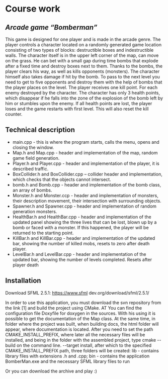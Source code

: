 # Course work
## _Arcade game “Bomberman”_


This game is designed for one player and is made in the arcade genre. The player controls a character located on a randomly generated game location consisting of two types of blocks: destructible boxes and indestructible walls. The character itself is in the upper left corner of the map, can move on the grass. He can bet with a small gap during time bombs that explode after a fixed time and destroy boxes next to them. Thanks to the bombs, the player clears his way, as well as kills opponents (monsters). The character himself also takes damage if hit by the bomb. To pass to the next level you need to get to five   opponents and destroy them with the help of bombs that the player places on the level. The player receives one kill point. For each enemy destroyed by the character. The character has only 3 health points, which disappear if he falls into the zone of the explosion of the bomb left by him or stumbles upon the enemy. If all health points are lost, the player loses and the game restarts with first level. This will also reset the kill counter.


## Technical description

- main.cpp - this is where the program starts, calls the menu, opens
and closing the window.
- Map.h and Map.cpp - header and implementation of the map, random
game field generation.
- Player.h and Player.cpp - header and implementation of the player, it is described
traffic.
- BoxCollider.h and BoxCollider.cpp – collider header and implementation,
which checks that the objects cannot intersect.
- bomb.h and Bomb.cpp - header and implementation of the bomb class, an array of bombs.
- Monster.h and Monster.ccp - header and implementation of monsters, their description
movement, their intersection with surrounding objects.
- Spawner.h and Spawner.cpp - header and implementation of random generation
monsters.
- HealthBar.h and HealthBar.cpp - header and implementation of the updated
panel showing the three lives that can be lost,
blown up by a bomb or faced with a monster. If this
happened, the player will be returned to the starting point.
- KillBar.h and KillBar.cpp - header and implementation of the updated bar,
showing the number of killed mobs, resets to zero after death
player.
- LevelBar.h and LevelBar.cpp - header and implementation of the updated bar,
showing the number of levels completed. Resets after
player death


## Installation

Download SFML 2.5.1: https://www.sfml dev.org/download/sfml/2.5.1/

In order to use this application, you must download the svn repository from the link [1] and build the project using CMake. AT You can find the configuration file Doxyfile for doxygen in the sources. With his using it is possible to get the documentation of the Map class. At the same time, in folder where the project was built, when building docs, the html folder will appear, where documentation is located. After you need to set the path CMAKE_INSTALL_PREFIX, where later all the necessary files will be installed, and being in the folder with the assembled project, type cmake --build on the command line. --target install, after which to the specified CMAKE_INSTALL_PREFIX path, three folders will be created: lib - contains library files with extensions .h and .cpp; bin - contains the application BomberMan.exe and the necessary SFML library files to run

Or you can download the archive and play :)
